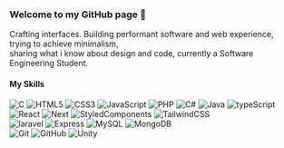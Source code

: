 ### Welcome to my GitHub page 👋

Crafting interfaces. Building performant software and web experience, trying to achieve minimalism, <br>sharing what i know about design and code, currently a Software Engineering Student.

#### My Skills

![C](https://img.shields.io/badge/c-%2300599C.svg?style=for-the-badge&logo=c&logoColor=white)
![HTML5](https://img.shields.io/badge/html5-%23E34F26.svg?style=for-the-badge&logo=html5&logoColor=white)
![CSS3](https://img.shields.io/badge/css3-%231572B6.svg?style=for-the-badge&logo=css3&logoColor=white)
![JavaScript](https://img.shields.io/badge/javascript-%23323330.svg?style=for-the-badge&logo=javascript&logoColor=%23F7DF1E)
![PHP](https://img.shields.io/badge/php-%23777BB4.svg?style=for-the-badge&logo=php&logoColor=white)
![C#](https://img.shields.io/badge/c%23-%23239120.svg?style=for-the-badge&logo=c-sharp&logoColor=white)
![Java](https://img.shields.io/badge/java-%23B7178C.svg?style=for-the-badge&logo=java&logoColor=white)
![typeScript](https://img.shields.io/badge/typescript-%233178C6.svg?style=for-the-badge&logo=typescript&logoColor=white)
<br>
![React](https://img.shields.io/badge/react-%2361DAFB.svg?style=for-the-badge&logo=react&logoColor=%23323330)
![Next](https://img.shields.io/badge/next.js-%23000000.svg?style=for-the-badge&logo=next.js&logoColor=%23ffffff)
![StyledComponents](https://img.shields.io/badge/styledcomponents-%23DB7093.svg?style=for-the-badge&logo=StyledComponents&logoColor=%23ffffff)
![TailwindCSS](https://img.shields.io/badge/tailwindcss-%2338B2AC.svg?style=for-the-badge&logo=tailwind-css&logoColor=white)
<br>
![laravel](https://img.shields.io/badge/Laravel-%23FF2D20.svg?style=for-the-badge&logo=Laravel&logoColor=white)
![Express](https://img.shields.io/badge/Express-%23323330.svg?style=for-the-badge&logo=Express&logoColor=white)
![MySQL](https://img.shields.io/badge/mysql-%2300f.svg?style=for-the-badge&logo=mysql&logoColor=white)
![MongoDB](https://img.shields.io/badge/MongoDB-%234ea94b.svg?style=for-the-badge&logo=mongodb&logoColor=white)
<br>
![Git](https://img.shields.io/badge/git-%23F05033.svg?style=for-the-badge&logo=git&logoColor=white)
![GitHub](https://img.shields.io/badge/github-%23121011.svg?style=for-the-badge&logo=github&logoColor=white)
![Unity](https://img.shields.io/badge/unity-%23fefefe.svg?style=for-the-badge&logo=unity&logoColor=black)
